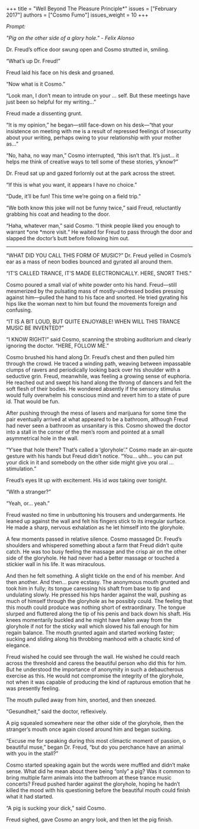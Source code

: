 +++
title = "Well Beyond The Pleasure Principle*"
issues = ["February 2017"]
authors = ["Cosmo Fumo"]
issues_weight = 10
+++

*Prompt:*

*"Pig on the other side of a glory hole." - Felix Alonso*

Dr. Freud’s office door swung open and Cosmo strutted in, smiling.

“What’s up Dr. Freud!”

Freud laid his face on his desk and groaned.

“Now what is it Cosmo.”

“Look man, I don’t mean to intrude on your … self. But these meetings have just been so helpful for my writing…”

Freud made a dissenting grunt.

“It is my opinion,” he began—still face-down on his desk—“that your insistence on meeting with me is a result of repressed feelings of insecurity about your writing, perhaps owing to your relationship with your mother as…”

“No, haha, no way man,” Cosmo interrupted, “this isn’t that. It’s just… it helps me think of creative ways to tell some of these stories, y’know?”

Dr. Freud sat up and gazed forlornly out at the park across the street.

“If this is what you want, it appears I have no choice.”

“Dude, it’ll be fun! This time we’re going on a field trip.”

“We both know this joke will not be funny twice,” said Freud, reluctantly grabbing his coat and heading to the door.

“Haha, whatever man,” said Cosmo. “I think people liked you enough to warrant *one *more visit.“ He waited for Freud to pass through the door and slapped the doctor’s butt before following him out.

---

“WHAT DID YOU CALL THIS FORM OF MUSIC?” Dr. Freud yelled in Cosmo’s ear as a mass of neon bodies bounced and gyrated all around them.

“IT’S CALLED TRANCE, IT’S MADE ELECTRONICALLY. HERE, SNORT THIS.”

Cosmo poured a small vial of white powder onto his hand. Freud—still mesmerized by the pulsating mass of mostly-undressed bodies pressing against him—pulled the hand to his face and snorted. He tried gyrating his hips like the woman next to him but found the movements foreign and confusing.

“IT IS A BIT LOUD, BUT QUITE ENJOYABLE! WHEN WILL THIS TRANCE MUSIC BE INVENTED?”

“I KNOW RIGHT!” said Cosmo, scanning the strobing auditorium and clearly ignoring the doctor. “HERE, FOLLOW ME.”

Cosmo brushed his hand along Dr. Freud’s chest and then pulled him through the crowd. He traced a winding path, weaving between impassable clumps of ravers and periodically looking back over his shoulder with a seductive grin. Freud, meanwhile, was feeling a growing sense of euphoria. He reached out and swept his hand along the throng of dancers and felt the soft flesh of their bodies. He wondered absently if the sensory stimulus would fully overwhelm his conscious mind and revert him to a state of pure id. That would be fun.

After pushing through the mess of lasers and marijuana for some time the pair eventually arrived at what appeared to be a bathroom, although Freud had never seen a bathroom as unsanitary is this. Cosmo showed the doctor into a stall in the corner of the men’s room and pointed at a small asymmetrical hole in the wall.

“Y’see that hole there? That’s called a ‘gloryhole’.” Cosmo made an air-quote gesture with his hands but Freud didn’t notice. “You… uhh… you can put your dick in it and somebody on the other side might give you oral … stimulation.”

Freud’s eyes lit up with excitement. His id *was* taking over tonight.

“With a stranger?”

“Yeah, or… yeah.”

Freud wasted no time in unbuttoning his trousers and undergarments. He leaned up against the wall and felt his fingers stick to its irregular surface. He made a sharp, nervous exhalation as he let himself into the gloryhole.

A few moments passed in relative silence. Cosmo massaged Dr. Freud’s shoulders and whispered something about a farm that Freud didn’t quite catch. He was too busy feeling the massage and the crisp air on the other side of the gloryhole. He had never had a better massage or touched a stickier wall in his life. It was miraculous.

And then he felt something. A slight tickle on the end of his member. And then another. And then… pure ecstasy. The anonymous mouth grunted and took him in fully; its tongue caressing his shaft from base to tip and undulating slowly. He pressed his hips harder against the wall, pushing as much of himself through the gloryhole as he possibly could. The feeling that this mouth could produce was nothing short of extraordinary. The tongue slurped and fluttered along the tip of his penis and back down his shaft. His knees momentarily buckled and he might have fallen away from the gloryhole if not for the sticky wall which slowed his fall enough for him regain balance. The mouth grunted again and started working faster; sucking and sliding along his throbbing manhood with a chaotic kind of elegance.

Freud wished he could see through the wall. He wished he could reach across the threshold and caress the beautiful person who did this for him. But he understood the importance of anonymity in such a debaucherous exercise as this. He would not compromise the integrity of the gloryhole, not when it was capable of producing the kind of rapturous emotion that he was presently feeling.

The mouth pulled away from him, snorted, and then sneezed.

“Gesundheit,” said the doctor, reflexively.

A pig squealed somewhere near the other side of the gloryhole, then the stranger’s mouth once again closed around him and began sucking.

“Excuse me for speaking during this most climactic moment of passion, o beautiful muse,” began Dr. Freud, “but do you perchance have an animal with you in the stall?”

Cosmo started speaking again but the words were muffled and didn’t make sense. What did he mean about there being “only” a pig? Was it common to bring multiple farm animals into the bathroom at these trance music concerts? Freud pushed harder against the gloryhole, hoping he hadn’t killed the mood with his questioning before the beautiful mouth could finish what it had started.

“A pig is sucking your dick,” said Cosmo.

Freud sighed, gave Cosmo an angry look, and then let the pig finish.

